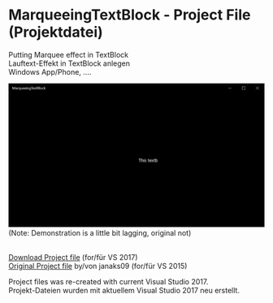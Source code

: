 # MarqueeingTextBlock - Project File (Projektdatei)
<p>Putting Marquee effect in TextBlock<br>Lauftext-Effekt in TextBlock anlegen<br>Windows App/Phone, ....</p>
<img src="Demonstration.gif" alt="Demonstration of MarqueeingTextBlock" />
(Note: Demonstration is a little bit lagging, original not)<br><br>

<p><a href="https://github.com/Paderman/MarqueeingTextBlock/archive/master.zip">Download Project file</a> (for/für VS 2017)<br><a href="https://github.com/janaks09/MarqueeingTextBlock">Original Project file</a> by/von janaks09 (for/für VS 2015)</p>

Project files was re-created with current Visual Studio 2017.<br>Projekt-Dateien wurden mit aktuellem Visual Studio 2017 neu erstellt.
